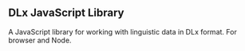 ## DLx JavaScript Library

A JavaScript library for working with linguistic data in DLx format. For browser and Node.
